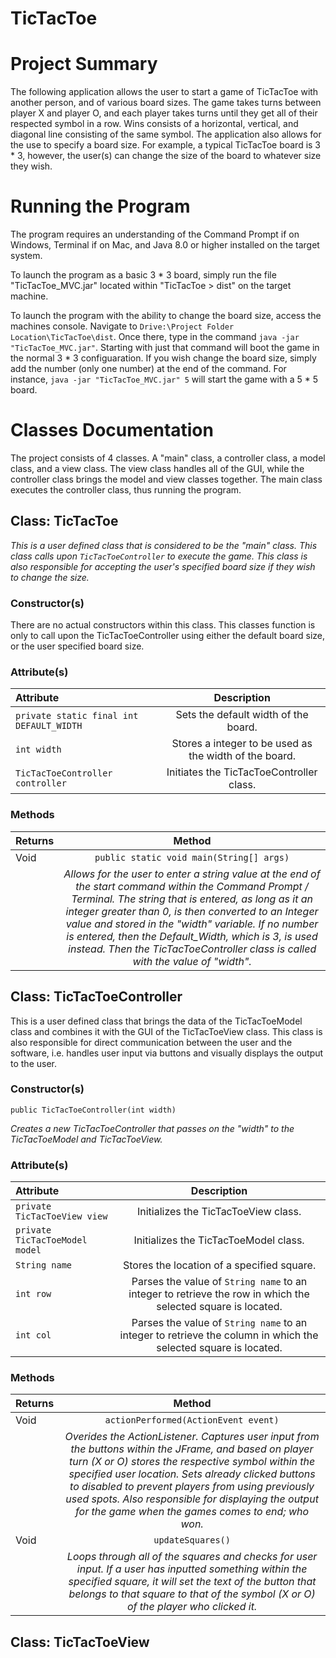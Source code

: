 # TicTacToe
# Project Summary

The following application allows the user to start a game of TicTacToe with another person, and of various board sizes. The game takes turns between player X and player O, and each player takes turns until they get all of their respected symbol in a row. Wins consists of a horizontal, vertical, and diagonal line consisting of the same symbol. The application also allows for the use to specify a board size. For example, a typical TicTacToe board is 3 * 3, however, the user(s) can change the size of the board to whatever size they wish. 

# Running the Program

The program requires an understanding of the Command Prompt if on Windows, Terminal if on Mac, and Java 8.0 or higher installed on the target system.

To launch the program as a basic 3 * 3 board, simply run the file "TicTacToe_MVC.jar" located within "TicTacToe > dist" on the target machine.

To launch the program with the ability to change the board size, access the machines console. Navigate to `Drive:\Project Folder Location\TicTacToe\dist`. Once there, type in the command `java -jar "TicTacToe_MVC.jar"`. Starting with just that command will boot the game in the normal 3 * 3 configuaration. If you wish change the board size, simply add the number (only one number) at the end of the command. For instance, `java -jar "TicTacToe_MVC.jar" 5` will start the game with a 5 * 5 board.

# Classes Documentation

The project consists of 4 classes. A "main" class, a controller class, a model class, and a view class. The view class handles all of the GUI, while the controller class brings the model and view classes together. The main class executes the controller class, thus running the program.

## Class: TicTacToe

*This is a user defined class that is considered to be the "main" class. This class calls upon `TicTacToeController` to execute the game. This class is also responsible for accepting the user's specified board size if they wish to change the size.*

### Constructor(s)

There are no actual constructors within this class. This classes function is only to call upon the TicTacToeController using either the default board size, or the user specified board size.

### Attribute(s)

| **Attribute** | **Description** |
| :---        |    :----:   |
| `private static final int DEFAULT_WIDTH ` | Sets the default width of the board. |
| `int width` | Stores a integer to be used as the width of the board. | 
| `TicTacToeController controller` | Initiates the TicTacToeController class. |

### Methods
| **Returns** | **Method** |
| :---        |    :----:   |
| Void | `public static void main(String[] args)` |
| | *Allows for the user to enter a string value at the end of the start command within the Command Prompt / Terminal. The string that is entered, as long as it an integer greater than 0, is then converted to an Integer value and stored in the "width" variable. If no number is entered, then the Default_Width, which is 3, is used instead. Then the TicTacToeController class is called with the value of "width".* |

## Class: TicTacToeController

This is a user defined class that brings the data of the TicTacToeModel class and combines it with the GUI of the TicTacToeView class. This class is also responsible for direct communication between the user and the software, i.e. handles user input via buttons and visually displays the output to the user.

### Constructor(s)

`public TicTacToeController(int width)`

*Creates a new TicTacToeController that passes on the "width" to the TicTacToeModel and TicTacToeView.*

### Attribute(s)

| **Attribute** | **Description** |
| :---        |    :----:   |
| `private TicTacToeView view` | Initializes the TicTacToeView class. |
| `private TicTacToeModel model` | Initializes the TicTacToeModel class. |
| `String name` | Stores the location of a specified square. | 
| `int row` | Parses the value of `String name` to an integer to retrieve the row in which the selected square is located. |
| `int col` | Parses the value of `String name` to an integer to retrieve the column in which the selected square is located. | 

### Methods
| **Returns** | **Method** |
| :---        |    :----:   |
| Void | `actionPerformed(ActionEvent event)` |
| | *Overides the ActionListener. Captures user input from the buttons within the JFrame, and based on player turn (X or O) stores the respective symbol within the specified user location. Sets already clicked buttons to disabled to prevent players from using previously used spots. Also responsible for displaying the output for the game when the games comes to end; who won.* | 
| Void | `updateSquares()` |
| | *Loops through all of the squares and checks for user input. If a user has inputted something within the specified square, it will set the text of the button that belongs to that square to that of the symbol (X or O) of the player who clicked it.* | 

## Class: TicTacToeView
